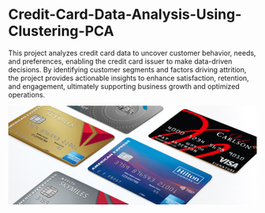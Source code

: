 # Credit-Card-Data-Analysis-Using-Clustering-PCA

This project analyzes credit card data to uncover customer behavior, needs, and preferences, enabling the credit card issuer to make data-driven decisions. By identifying customer segments and factors driving attrition, the project provides actionable insights to enhance satisfaction, retention, and engagement, ultimately supporting business growth and optimized operations.

![Home Image](https://github.com/prasannaprakashwork/Credit-Card-Data-Analysis-Using-Clustering-PCA/blob/main/download%20(1).png)



